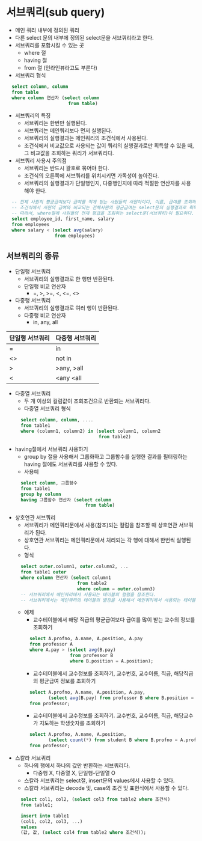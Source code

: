 # 서브쿼리(sub query)
- 메인 쿼리 내부에 정의된 쿼리
- 다른 select 문의 내부에 정의된 select문을 서브쿼리라고 한다.
- 서브쿼리를 포함시킬 수 있는 곳
  + where 절	
  + having 절
  + from 절 (인라인뷰라고도 부른다)
- 서브쿼리 형식
```sql
  select column, column
  from table
  where column 연산자 (select column
                       from table)
```
- 서브쿼리의 특징
  + 서브쿼리는 한번만 실행된다.
  + 서브쿼리는 메인쿼리보다 먼저 실행된다.
  + 서브쿼리의 실행결과는 메인쿼리의 조건식에서 사용된다.
  + 조건식에서 비교값으로 사용되는 값이 쿼리의 실행결과로만 획득할 수 있을 때, 그 비교값을 조회하는 쿼리가 서브쿼리다.
- 서브쿼리 사용시 주의점
  + 서브쿼리는 반드시 괄호로 묶어야 한다.
  + 조건식의 오른쪽에 서브쿼리를 위치시키면 가독성이 높아진다.
  + 서브쿼리의 실행결과가 단일행인지, 다중행인지에 따라 적절한 연산자를 사용해야 한다.

```sql
  -- 전체 사원의 평균급여보다 급여를 적게 받는 사원들의 사원아이디, 이름, 급여를 조회하기
  -- 조건식에서 사원의 급여와 비교되는 전체사원의 평균급여는 select문의 실행결과로 획득되는 값이다.
  -- 따라서, where절에 사원들의 전체 평급을 조회하는 select문(서브쿼리)이 필요하다.
  select employee_id, first_name, salary
  from employees
  where salary < (select avg(salary)
                  from employees)
```

## 서브쿼리의 종류
- 단일행 서브쿼리
  + 서브쿼리의 실행결과로 한 행만 반환된다.
  + 단일행 비교 연산자
    * =, >, >=, <, <=, <>
- 다중행 서브쿼리
  + 서브쿼리의 실행결과로 여러 행이 반환된다.
  + 다중행 비교 연산자
    * in, any, all

| 단일행 서브쿼리 | 다중행 서브쿼리 |
| --- | --- |
| = | in |
| <> | not in |
| > | >any, >all |
| < | <any <all |

- 다중열 서브쿼리
  + 두 개 이상의 컬럼값이 조회조건으로 반환되는 서브쿼리다.
  + 다중열 서브쿼리 형식
  ```sql
    select column, column, ....
    from table1 
    where (column1, column2) in (select column1, column2 
                                 from table2)
  ```
- having절에서 서브쿼리 사용하기 
  + group by 절을 사용해서 그룹화하고 그룹함수를 실행한 결과를 필터링하는 having 절에도 서브쿼리를 사용할 수 있다.
  + 사용예
  ```sql
    select column, 그룹함수
    from table1
    group by column
    having 그룹함수 연산자 (select column
                            from table)
  ```
- 상호연관 서브쿼리
  + 서브쿼리가 메인쿼리문에서 사용(참조)되는 컬럼을 참조할 때 상호연관 서브쿼리가 된다.
  +  상호연관 서브쿼리는 메인쿼리문에서 처리되는 각 행에 대해서 한번씩 실행된다. 
  + 형식
  ```sql
    select outer.column1, outer.column2, ...
    from table1 outer
    where column 연산자 (select column1
                         from table2
                         where column = outer.column3)
    -- 서브쿼리에서 메인쿼리에서 사용되는 테이블의 컬럼을 참조한다.
    -- 서브쿼리에서는 메인쿼리의 테이블의 별칭을 사용해서 메인쿼리에서 사용되는 테이블의 컬럼을 참조한다.
  ```
  + 예제
    * 교수테이블에서 해당 직급의 평균급여보다 급여를 많이 받는 교수의 정보를 조회하기
    ```sql
      select A.profno, A.name, A.position, A.pay
      from professor A 
      where A.pay > (select avg(B.pay)
                     from professor B
                     where B.position = A.position);
    ```
    * 교수테이블에서 교수정보를 조회하기, 교수번호, 교수이름, 직급, 해당직급의 평균급여 정보를 조회하기
    ```sql
      select A.profno, A.name, A.position, A.pay, 
             (select avg(B.pay) from professor B where B.position = A.position) position_avg_pay
      from professor;
    ```
    * 교수테이블에서 교수정보를 조회하기. 교수번호, 교수이름, 직급, 해당교수가 지도하는 학생숫자를 조회하기
    ```sql
      select A.profno, A.name, A.position, 
             (select count(*) from student B where B.profno = A.profno) student_cnt
      from professor;
    ```
- 스칼라 서브쿼리
  + 하나의 행에서 하나의 값만 반환하는 서브쿼리다.
    * 다중행 X, 다중열 X, 단일행-단일열 O
  + 스칼라 서브쿼리는 select절, insert문의 values에서 사용할 수 있다.
  + 스칼라 서브쿼리는 decode 및, case의 조건 및 표현식에서 사용할 수 있다.
  ```sql
    select col1, col2, (select col3 from table2 where 조건식)
    from table1;
  ```
  ```sql
    insert into table1 
    (col1, col2, col3, ...)
    values
    (값, 값, (select col4 from table2 where 조건식));
  ```












